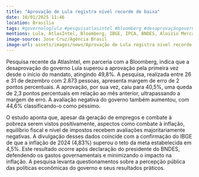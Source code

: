 ```yaml
---
title: "Aprovação de Lula registra nível recorde de baixa"
date: 10/01/2025 11:46
location: Brasília
tags: #governologlula #pesquisatlasintel #bloomberg #desaprovaçãogoverno #inflação #economia #política #brasil #ibge #bndes #abc360noticias
mentions: Lula, AtlasIntel, Bloomberg, IBGE, IPCA, BNDES, Aloizio Mercadante.
image-source: Jose Cruz/Agência Brasil
image-url: assets/images/news/Aprovação de Lula registra nível recorde de baixa.jpg
---
```


Pesquisa recente da AtlasIntel, em parceria com a Bloomberg, indica que a desaprovação do governo Lula superou a aprovação pela primeira vez desde o início do mandato, atingindo 49,8%. A pesquisa, realizada entre 26 e 31 de dezembro com 2.873 pessoas, apresenta margem de erro de 2 pontos percentuais.  A aprovação, por sua vez, caiu para 40,5%,  uma queda de 2,3 pontos percentuais em relação ao mês anterior,  ultrapassando a margem de erro.  A avaliação negativa do governo também aumentou, com 44,6% classificando-o como péssimo.

O estudo aponta que, apesar da geração de empregos e combate à pobreza serem vistos positivamente, aspectos como combate à inflação, equilíbrio fiscal e nível de impostos recebem avaliações majoritariamente negativas.  A divulgação desses dados coincide com a confirmação do IBGE de que a inflação de 2024 (4,83%) superou o teto da meta estabelecida em 4,5%. Este resultado ocorre após declaração do presidente do BNDES, defendendo os gastos governamentais e minimizando o impacto na inflação. A pesquisa levanta questionamentos sobre a percepção pública das políticas econômicas do governo e seus resultados práticos.
